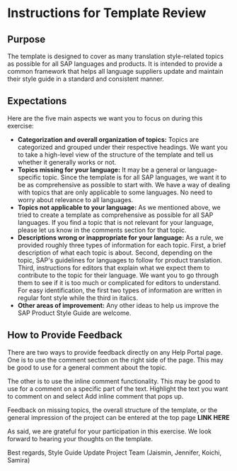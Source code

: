# Instructions for Template Review

## Purpose

The template is designed to cover as many translation style-related topics as possible for all SAP languages and products. It is intended to provide a common framework that helps all language suppliers update and maintain their style guide in a standard and consistent manner.

## Expectations

Here are the five main aspects we want you to focus on during this exercise:

* **Categorization and overall organization of topics:** Topics are categorized and grouped under their respective headings. We want you to take a high-level view of the structure of the template and tell us whether it generally works or not.
* **Topics missing for your language:** It may be a general or language-specific topic. Since the template is for all SAP languages, we want it to be as comprehensive as possible to start with. We have a way of dealing with topics that are only applicable to some languages. No need to worry about relevance to all languages.
* **Topics not applicable to your language:** As we mentioned above, we tried to create a template as comprehensive as possible for all SAP languages. If you find a topic that is not relevant for your language, please let us know in the comments section for that topic.
* **Descriptions wrong or inappropriate for your language:** As a rule, we provided roughly three types of information for each topic. First, a brief description of what each topic is about. Second, depending on the topic, SAP's guidelines for languages to follow for product translation. Third, instructions for editors that explain what we expect them to contribute to the topic for their language. We want you to go through them to see if it is too much or complicated for editors to understand. For easy identification, the first two types of information are written in regular font style while the third in italics.
* **Other areas of improvement:** Any other ideas to help us improve the SAP Product Style Guide are welcome.

## How to Provide Feedback

There are two ways to provide feedback directly on any Help Portal page. One is to use the comment section on the right side of the page. This may be good to use for a general comment about the topic.


The other is to use the inline comment functionality. This may be good to use for a comment on a specific part of the text. Highlight the text you want to comment on and select Add inline comment that pops up.


Feedback on missing topics, the overall structure of the template, or the general impression of the project can be entered at the top page **LINK HERE**

As said, we are grateful for your participation in this exercise. We look forward to hearing your thoughts on the template.

Best regards,
Style Guide Update Project Team
(Jaismin, Jennifer, Koichi, Samira)

